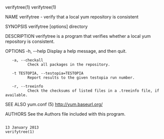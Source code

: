 verifytree(1)                                                                                                                                                                                   verifytree(1)



NAME
       verifytree - verify that a local yum repository is consistent

SYNOPSIS
       verifytree [options] directory

DESCRIPTION
       verifytree is a program that verifies whether a local yum repository is consistent.

OPTIONS
       -h, --help
              Display a help message, and then quit.

       -a, --checkall
              Check all packages in the repository.

       -t TESTOPIA, --testopia=TESTOPIA
              Report results to the given testopia run number.

       -r, --treeinfo
              Check the checksums of listed files in a .treeinfo file, if available.


SEE ALSO
       yum.conf (5)
       http://yum.baseurl.org/


AUTHORS
       See the Authors file included with this program.



                                                                                               13 January 2013                                                                                  verifytree(1)
